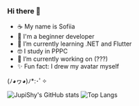 ### Hi there 👋

- ☕ My name is Sofiia
- 🍄 I'm a beginner developer
- 🌱 I’m currently learning .NET and Flutter
- 🤓 I study in PPPC
- 🔭 I’m currently working on (???)
- ✨ Fun fact: I drew my avatar myself

(ﾉ◕ヮ◕)ﾉ*:･ﾟ✧

![JupiShy's GitHub stats](https://github-readme-stats.vercel.app/api?username=JupiShy&hide=contribs,prs&theme=tokyonight&rank_icon=github)
![Top Langs](https://github-readme-stats.vercel.app/api/top-langs/?username=JupiShy&layout=compact&theme=radical)
